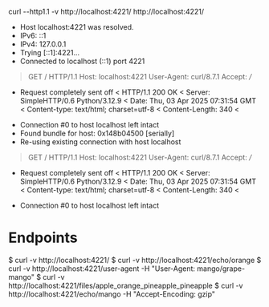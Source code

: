curl --http1.1 -v http://localhost:4221/ http://localhost:4221/
* Host localhost:4221 was resolved.
* IPv6: ::1
* IPv4: 127.0.0.1
*   Trying [::1]:4221...
* Connected to localhost (::1) port 4221
> GET / HTTP/1.1
> Host: localhost:4221
> User-Agent: curl/8.7.1
> Accept: */*
> 
* Request completely sent off
< HTTP/1.1 200 OK
< Server: SimpleHTTP/0.6 Python/3.12.9
< Date: Thu, 03 Apr 2025 07:31:54 GMT
< Content-type: text/html; charset=utf-8
< Content-Length: 340
< 
<!DOCTYPE HTML>
* Connection #0 to host localhost left intact
* Found bundle for host: 0x148b04500 [serially]
* Re-using existing connection with host localhost
> GET / HTTP/1.1
> Host: localhost:4221
> User-Agent: curl/8.7.1
> Accept: */*
> 
* Request completely sent off
< HTTP/1.1 200 OK
< Server: SimpleHTTP/0.6 Python/3.12.9
< Date: Thu, 03 Apr 2025 07:31:54 GMT
< Content-type: text/html; charset=utf-8
< Content-Length: 340
< 
<!DOCTYPE HTML>
* Connection #0 to host localhost left intact


# Endpoints
$ curl -v http://localhost:4221/
$ curl -v http://localhost:4221/echo/orange
$ curl -v http://localhost:4221/user-agent -H "User-Agent: mango/grape-mango"
$ curl -v http://localhost:4221/files/apple_orange_pineapple_pineapple
$ curl -v http://localhost:4221/echo/mango -H "Accept-Encoding: gzip"